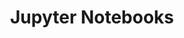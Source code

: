 ---
layout: default
modal-id: 1
img: jupyter.svg
title: Jupyter Notebooks
alt: image-alt
description: Mit Jupyter-Notebooks lassen sich Arbeitsaufträge vorstrukturieren und bearbeiten. Mit Python-Lite kann Python in der Browser-Engine (WebAssembly) ausgeführt werden.
---